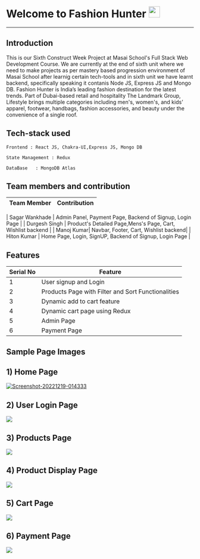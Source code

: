 # Welcome to Fashion Hunter <img src="https://raw.githubusercontent.com/MartinHeinz/MartinHeinz/master/wave.gif" width="30px">
---

**Introduction**
---
This is our Sixth Construct Week Project at Masai School's Full Stack Web Development Course. We are currently at the end of sixth unit where we need to make projects as per mastery based progression environment of Masai School after learnig certain tech-tools and in sixth unit we have learnt backend, specifically speaking it contanis Node JS, Express JS and Mongo DB.
Fashion Hunter is India’s leading fashion destination for the latest trends. Part of Dubai-based retail and hospitality The Landmark Group, Lifestyle brings multiple categories including men's, women's, and kids’ apparel, footwear, handbags, fashion accessories, and beauty under the convenience of a single roof. 
##  Tech-stack used
  
   ```
   Frontend : React JS, Chakra-UI,Express JS, Mongo DB
   
   State Management : Redux
   
   DataBase   : MongoDB Atlas
   ```
 ## Team members and contribution

 | Team Member            | Contribution                                                              |
| ----------------- | ------------------------------------------------------------------ |

| Sagar Wankhade | Admin Panel, Payment Page, Backend of Signup, Login Page |
| Durgesh Singh | Product's Detailed Page,Mens's Page, Cart, Wishlist backend |
| Manoj Kumar| Navbar, Footer, Cart, Wishlist backend|
| Hiton Kumar | Home Page, Login, SignUP, Backend of Signup, Login Page |

## Features

 | Serial No            | Feature                                                              |
| ----------------- | ------------------------------------------------------------------ |
| 1 | User signup and Login |
| 2 | Products Page with Filter and Sort Functionalities |
| 3 | Dynamic add to cart feature |
| 4 | Dynamic cart page using Redux |
| 5 | Admin Page |
| 6 | Payment Page |

  **Sample Page Images**
  ---
  
  **1) Home Page**
  ---
  <a href="https://ibb.co/pXrvSWs"><img src="https://i.ibb.co/bPPR2DB/Home.png" alt="Screenshot-20221219-014333" border="0"></a>
  
  
  **2) User Login Page**
   ---
<img src="https://i.ibb.co/c28S3k4/Home.png"></img>

  **3) Products Page**
  ---
<img src="https://i.ibb.co/5FVBBGN/Home.png"></img>

  **4) Product Display Page**
  ---
<img src="https://i.ibb.co/VSQLZXk/Home.png"></img>

  **5) Cart Page**
  ---
<img src="https://miro.medium.com/max/1400/1*eK3d0XnlyRm1RIZFvCjN7w.png"></img>

  **6) Payment Page**
  ---
<img src="https://miro.medium.com/max/1400/1*8lOoLP2q-pJVEUW7Z1vdwQ.png"></img>
